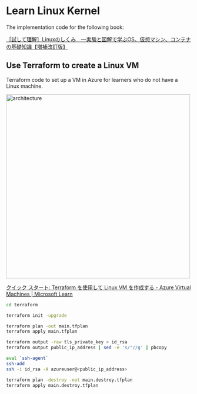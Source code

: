 # Learn Linux Kernel

The implementation code for the following book:

[［試して理解］Linuxのしくみ　―実験と図解で学ぶOS、仮想マシン、コンテナの基礎知識【増補改訂版】](https://amzn.asia/d/4Kf8V8v)



## Use Terraform to create a Linux VM
Terraform code to set up a VM in Azure for learners who do not have a Linux machine.

<img src="https://user-images.githubusercontent.com/60843722/233912035-21246e44-ccd5-40a4-a003-6b641d262032.png" width="500" alt="architecture">

[クイック スタート: Terraform を使用して Linux VM を作成する \- Azure Virtual Machines \| Microsoft Learn](https://learn.microsoft.com/ja-jp/azure/virtual-machines/linux/quick-create-terraform)

```bash
cd terraform

terraform init -upgrade

terraform plan -out main.tfplan
terraform apply main.tfplan

terraform output -raw tls_private_key > id_rsa
terraform output public_ip_address | sed -e 's/"//g' | pbcopy

eval `ssh-agent`
ssh-add
ssh -i id_rsa -A azureuser@<public_ip_address>

terraform plan -destroy -out main.destroy.tfplan
terraform apply main.destroy.tfplan
```
